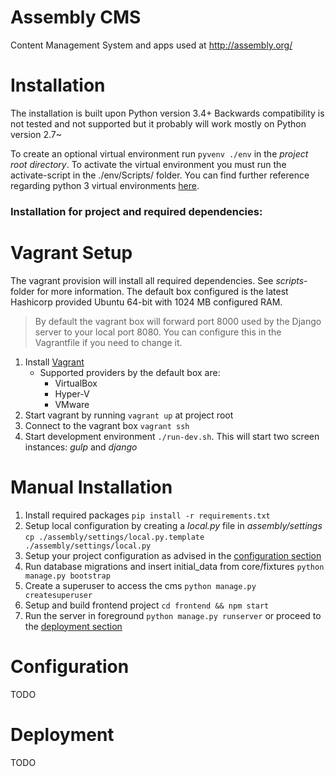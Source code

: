 # Assembly CMS
Content Management System and apps used at http://assembly.org/

# Installation
The installation is built upon Python version 3.4+
Backwards compatibility is not tested and not supported but it probably will work mostly on Python version 2.7~

To create an optional virtual environment run `pyvenv ./env` in the *project root directory*.
To activate the virtual environment you must run the activate-script in the ./env/Scripts/ folder.
You can find further reference regarding python 3 virtual environments [here](https://docs.python.org/3/library/venv.html).

### Installation for project and required dependencies:

# <a name="vagrant-setup"></a>Vagrant Setup

The vagrant provision will install all required dependencies. See *scripts*-folder for more information.
The default box configured is the latest Hashicorp provided Ubuntu 64-bit with 1024 MB configured RAM.

> By default the vagrant box will forward port 8000 used by the Django server to your local port 8080. You can
configure this in the Vagrantfile if you need to change it.

1. Install [Vagrant](https://docs.vagrantup.com/v2/installation/index.html)
   * Supported providers by the default box are:
     * VirtualBox
     * Hyper-V
     * VMware
2. Start vagrant by running `vagrant up` at project root
3. Connect to the vagrant box `vagrant ssh`
4. Start development environment `./run-dev.sh`. This will start two screen instances: *gulp* and *django*

# <a name="manual-install"></a> Manual Installation
1. Install required packages `pip install -r requirements.txt`
2. Setup local configuration by creating a *local.py* file in *assembly/settings* `cp ./assembly/settings/local.py.template ./assembly/settings/local.py`
3. Setup your project configuration as advised in the [configuration section](#configuration)
4. Run database migrations and insert initial_data from core/fixtures `python manage.py bootstrap`
5. Create a superuser to access the cms `python manage.py createsuperuser`
6. Setup and build frontend project `cd frontend && npm start`
7. Run the server in foreground `python manage.py runserver` or proceed to the [deployment section](#deployment)

# <a name="configuration"></a> Configuration
TODO

# <a name="deployment"></a> Deployment
TODO
